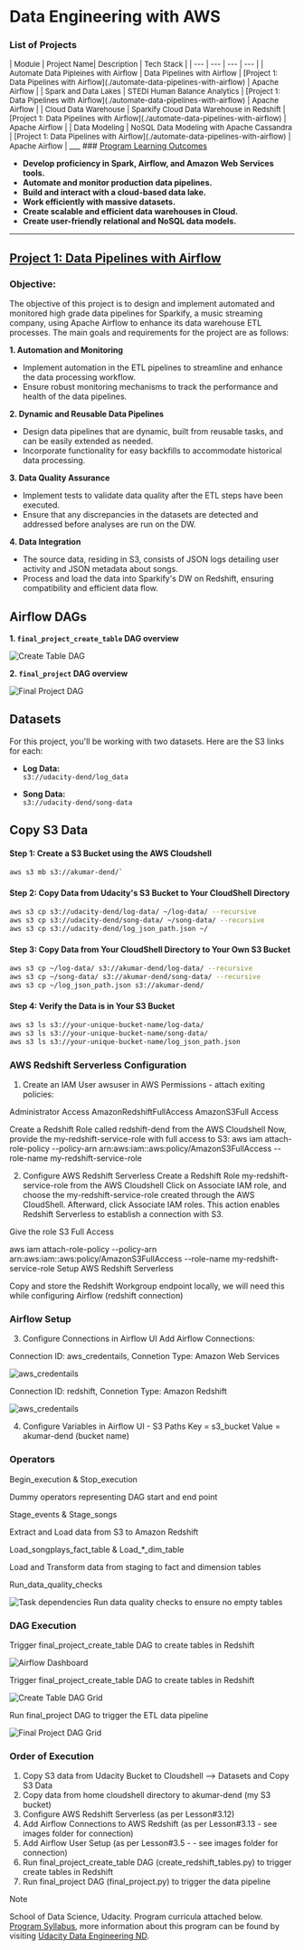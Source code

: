 # Data Engineering with AWS

### List of Projects
<font size = "2">
| Module | Project Name| Description | Tech Stack |
| --- | --- | --- | --- |
| Automate Data Pipleines with Airflow | Data Pipelines with Airflow | [Project 1: Data Pipelines with Airflow](./automate-data-pipelines-with-airflow) | Apache Airflow |
| Spark and Data Lakes | STEDI Human Balance Analytics | [Project 1: Data Pipelines with Airflow](./automate-data-pipelines-with-airflow) | Apache Airflow |
| Cloud Data Warehouse | Sparkify Cloud Data Warehouse in Redshift | [Project 1: Data Pipelines with Airflow](./automate-data-pipelines-with-airflow) | Apache Airflow |
| Data Modeling | NoSQL Data Modeling with Apache Cassandra | [Project 1: Data Pipelines with Airflow](./automate-data-pipelines-with-airflow) | Apache Airflow |
</font>
___
### <ins>Program Learning Outcomes</ins>  

* **Develop proficiency in Spark, Airflow, and Amazon Web Services tools.**
* **Automate and monitor production data pipelines.**
* **Build and interact with a cloud-based data lake.**
* **Work efficiently with massive datasets.**
* **Create scalable and efficient data warehouses in Cloud.**
* **Create user-friendly relational and NoSQL data models.**
___

## [Project 1: Data Pipelines with Airflow](./automate-data-pipelines-with-airflow)

### Objective: 

The objective of this project is to design and implement automated and monitored high grade data pipelines for Sparkify, a music streaming company, using Apache Airflow to enhance its data warehouse ETL processes. The main goals and requirements for the project are as follows:

**1. Automation and Monitoring**
- Implement automation in the ETL pipelines to streamline and enhance the data processing workflow.
- Ensure robust monitoring mechanisms to track the performance and health of the data pipelines.

**2. Dynamic and Reusable Data Pipelines**
- Design data pipelines that are dynamic, built from reusable tasks, and can be easily extended as needed.
- Incorporate functionality for easy backfills to accommodate historical data processing.

**3. Data Quality Assurance**
- Implement tests to validate data quality after the ETL steps have been executed.
- Ensure that any discrepancies in the datasets are detected and addressed before analyses are run on the DW.

**4. Data Integration**
- The source data, residing in S3, consists of JSON logs detailing user activity and JSON metadata about songs.
- Process and load the data into Sparkify's DW on Redshift, ensuring compatibility and efficient data flow.

## Airflow DAGs

**1. `final_project_create_table` DAG overview**

![Create Table DAG](automate-data-pipelines-with-airflow/images/final_project_create_table_DAG_Graph_Zoom.PNG)

**2. `final_project` DAG overview**

![Final Project DAG](automate-data-pipelines-with-airflow/images/final_project_DAG_Graph_Zoom.PNG)

## Datasets

For this project, you'll be working with two datasets. Here are the S3 links for each:

- **Log Data:**  
  `s3://udacity-dend/log_data`

- **Song Data:**  
  `s3://udacity-dend/song-data`

## Copy S3 Data

#### Step 1: Create a S3 Bucket using the AWS Cloudshell
```bash
aws s3 mb s3://akumar-dend/`
```
#### Step 2: Copy Data from Udacity's S3 Bucket to Your CloudShell Directory
```bash
aws s3 cp s3://udacity-dend/log-data/ ~/log-data/ --recursive
aws s3 cp s3://udacity-dend/song-data/ ~/song-data/ --recursive
aws s3 cp s3://udacity-dend/log_json_path.json ~/
```
#### Step 3: Copy Data from Your CloudShell Directory to Your Own S3 Bucket
```bash
aws s3 cp ~/log-data/ s3://akumar-dend/log-data/ --recursive
aws s3 cp ~/song-data/ s3://akumar-dend/song-data/ --recursive
aws s3 cp ~/log_json_path.json s3://akumar-dend/
```
#### Step 4: Verify the Data is in Your S3 Bucket
```bash
aws s3 ls s3://your-unique-bucket-name/log-data/
aws s3 ls s3://your-unique-bucket-name/song-data/
aws s3 ls s3://your-unique-bucket-name/log_json_path.json
```
### AWS Redshift Serverless Configuration 
1. Create an IAM User awsuser in AWS
Permissions - attach exiting policies:

Administrator Access
AmazonRedshiftFullAccess
AmazonS3Full Access

Create a Redshift Role called redshift-dend from the AWS Cloudshell
Now, provide the my-redshift-service-role with full access to S3:
aws iam attach-role-policy --policy-arn arn:aws:iam::aws:policy/AmazonS3FullAccess --role-name my-redshift-service-role


2. Configure AWS Redshift Serverless
Create a Redshift Role my-redshift-service-role from the AWS Cloudshell
Click on Associate IAM role, and choose the my-redshift-service-role created through the AWS CloudShell. Afterward, click Associate IAM roles. This action enables Redshift Serverless to establish a connection with S3.

Give the role S3 Full Access

aws iam attach-role-policy --policy-arn arn:aws:iam::aws:policy/AmazonS3FullAccess --role-name my-redshift-service-role
Setup AWS Redshift Serverless

Copy and store the Redshift Workgroup endpoint locally, we will need this while configuring Airflow (redshift connection)
### Airflow Setup
3. Configure Connections in Airflow UI
Add Airflow Connections:

Connection ID: aws_credentails, Connetion Type: Amazon Web Services

![aws_credentails](automate-data-pipelines-with-airflow/images/dend-aws_cred-iam-role.PNG)

Connection ID: redshift, Connetion Type: Amazon Redshift

![aws_credentails](automate-data-pipelines-with-airflow/images/dend-redshift-serverless.PNG)

4. Configure Variables in Airflow UI - S3 Paths
Key = s3_bucket
Value = akumar-dend (bucket name)
### Operators

Begin_execution & Stop_execution

Dummy operators representing DAG start and end point

Stage_events & Stage_songs

Extract and Load data from S3 to Amazon Redshift

Load_songplays_fact_table & Load_*_dim_table

Load and Transform data from staging to fact and dimension tables

Run_data_quality_checks

![Task dependencies](automate-data-pipelines-with-airflow/images/Project_Workspace_sourcecode_operators_sqlstatements.PNG)
Run data quality checks to ensure no empty tables
### DAG Execution
Trigger final_project_create_table DAG to create tables in Redshift

![Airflow Dashboard](automate-data-pipelines-with-airflow/images/airflow_DAGs_Dashboard.PNG)

Trigger final_project_create_table DAG to create tables in Redshift

![Create Table DAG Grid](automate-data-pipelines-with-airflow/images/final_project_create_table_DAG_Grid.PNG)

Run final_project DAG to trigger the ETL data pipeline

![Final Project DAG Grid](automate-data-pipelines-with-airflow/images/final_project_DAG_Grid.PNG)
   
### Order of Execution 
1. Copy S3 data from Udacity Bucket to Cloudshell --> Datasets and Copy S3 Data
2. Copy data from home cloudshell directory to akumar-dend (my S3 bucket)
3. Configure AWS Redshift Serverless (as per Lesson#3.12)
4. Add Airflow Connections to AWS Redshift (as per Lesson#3.13 - see images folder for connection)
5. Add Airflow User Setup (as per Lesson#3.5 - - see images folder for connection)
6. Run final_project_create_table DAG (create_redshift_tables.py) to trigger create tables in Redshift
7. Run final_project DAG (final_project.py) to trigger the data pipeline

> [!NOTE]
> School of Data Science, Udacity. Program curricula attached below.
[Program Syllabus](./Data%2BEngineering%2BNanodegree%2BProgram%2BSyllabus.pdf), more information about this program can be found by visiting [Udacity Data Engineering ND](https://www.udacity.com/course/data-engineer-nanodegree--nd027).
